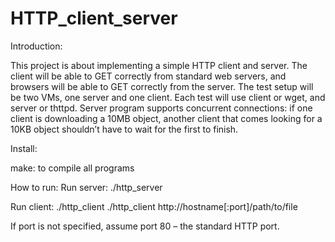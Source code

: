 # HTTP_client_server
Introduction:

This project is about implementing a simple HTTP client and server. 
The client will be able to GET correctly from standard web servers, and browsers will be able to GET correctly from the server. The test setup will be two VMs, one server and one client. Each test will use client or wget, and server or thttpd.    Server program supports concurrent connections: if one client is downloading a 10MB object, another client that comes looking for a 10KB object shouldn’t have to wait for the first to finish.

Install:

make: to compile all programs

How to run:
Run server: ./http_server <Port>
  
Run client: ./http_client ./http_client http://hostname[:port]/path/to/file

If port is not specified, assume port 80 – the standard HTTP port.

